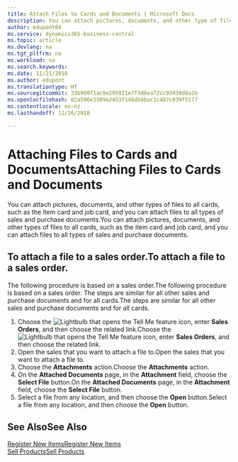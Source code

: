 ```yaml
---
title: Attach Files to Cards and Documents | Microsoft Docs
description: You can attach pictures, documents, and other type of files to all cards, such as the item card and job card, and you can attach files to all types of sales and purchase documents.
author: edupont04
ms.service: dynamics365-business-central
ms.topic: article
ms.devlang: na
ms.tgt_pltfrm: na
ms.workload: na
ms.search.keywords: 
ms.date: 11/21/2018
ms.author: edupont
ms.translationtype: HT
ms.sourcegitcommit: 33b900f1ac9e295921e7f3d6ea72cc93939d8a1b
ms.openlocfilehash: 02a590e3389e2453f146db6bac1c487c039f5177
ms.contentlocale: en-nz
ms.lasthandoff: 11/26/2018

---
```

# <a name="attaching-files-to-cards-and-documents"></a><span data-ttu-id="2e287-103">Attaching Files to Cards and Documents</span><span class="sxs-lookup"><span data-stu-id="2e287-103">Attaching Files to Cards and Documents</span></span>
<span data-ttu-id="2e287-104">You can attach pictures, documents, and other types of files to all cards, such as the item card and job card, and you can attach files to all types of sales and purchase documents.</span><span class="sxs-lookup"><span data-stu-id="2e287-104">You can attach pictures, documents, and other types of files to all cards, such as the item card and job card, and you can attach files to all types of sales and purchase documents.</span></span>

## <a name="to-attach-a-file-to-a-sales-order"></a><span data-ttu-id="2e287-105">To attach a file to a sales order.</span><span class="sxs-lookup"><span data-stu-id="2e287-105">To attach a file to a sales order.</span></span>
<span data-ttu-id="2e287-106">The following procedure is based on a sales order.</span><span class="sxs-lookup"><span data-stu-id="2e287-106">The following procedure is based on a sales order.</span></span> <span data-ttu-id="2e287-107">The steps are similar for all other sales and purchase documents and for all cards.</span><span class="sxs-lookup"><span data-stu-id="2e287-107">The steps are similar for all other sales and purchase documents and for all cards.</span></span>

1. <span data-ttu-id="2e287-108">Choose the ![Lightbulb that opens the Tell Me feature](media/ui-search/search_small.png "Tell me what you want to do") icon, enter **Sales Orders**, and then choose the related link.</span><span class="sxs-lookup"><span data-stu-id="2e287-108">Choose the ![Lightbulb that opens the Tell Me feature](media/ui-search/search_small.png "Tell me what you want to do") icon, enter **Sales Orders**, and then choose the related link.</span></span>
2. <span data-ttu-id="2e287-109">Open the sales that you want to attach a file to.</span><span class="sxs-lookup"><span data-stu-id="2e287-109">Open the sales that you want to attach a file to.</span></span>
3. <span data-ttu-id="2e287-110">Choose the **Attachments** action.</span><span class="sxs-lookup"><span data-stu-id="2e287-110">Choose the **Attachments** action.</span></span>
4. <span data-ttu-id="2e287-111">On the **Attached Documents** page, in the **Attachment** field, choose the **Select File** button.</span><span class="sxs-lookup"><span data-stu-id="2e287-111">On the **Attached Documents** page, in the **Attachment** field, choose the **Select File** button.</span></span>
5. <span data-ttu-id="2e287-112">Select a file from any location, and then choose the **Open** button.</span><span class="sxs-lookup"><span data-stu-id="2e287-112">Select a file from any location, and then choose the **Open** button.</span></span>

## <a name="see-also"></a><span data-ttu-id="2e287-113">See Also</span><span class="sxs-lookup"><span data-stu-id="2e287-113">See Also</span></span>
[<span data-ttu-id="2e287-114">Register New Items</span><span class="sxs-lookup"><span data-stu-id="2e287-114">Register New Items</span></span>](inventory-how-register-new-items.md)  
[<span data-ttu-id="2e287-115">Sell Products</span><span class="sxs-lookup"><span data-stu-id="2e287-115">Sell Products</span></span>](sales-how-sell-products.md)

